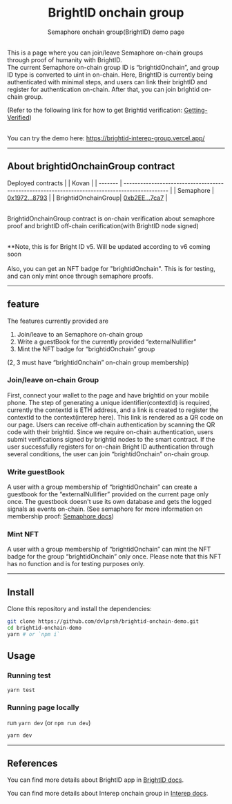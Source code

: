 <p align="center">
    <h1 align="center">
        BrightID onchain group
    </h1>
    <p align="center">Semaphore onchain group(BrightID) demo page</p>
</p>

<br>
This is a page where you can join/leave Semaphore on-chain groups through proof of humanity with BrightID.<br>
The current Semaphore on-chain group ID is “brightidOnchain”, and group ID type is converted to uint in on-chain.
Here, BrightID is currently being authenticated with minimal steps, and users can link their brightID and register for authentication on-chain.
After that, you can join brightid on-chain group.<br>

(Refer to the following link for how to get Brightid verification: [Getting-Verified](https://brightid.gitbook.io/brightid/getting-verified))
<br>
<br>

You can try the demo here: https://brightid-interep-group.vercel.app/

---

## About brightidOnchainGroup contract
Deployed contracts
|                | Kovan                                                                                          |
| -------        | ---------------------------------------------------------------------------------------------- |
| Semaphore        | [0x1972...8793](https://kovan.etherscan.io/address/0x19722446e775d86f2585954961E23771d8758793) |
| BrightidOnchainGroup| [0xb2EE...7ca7](https://kovan.etherscan.io/address/0xb2EE3750E8Ca888B9AbA20501d5b33534f847ca7) |

<br>
BrightidOnchainGroup contract is on-chain verification about semaphore proof and brightID off-chain cerification(with BrightID node signed)<br><br>

**Note, this is for Bright ID v5. Will be updated according to v6 coming soon<br>
<br>
Also, you can get an NFT badge for "brightidOnchain". This is for testing, and can only mint once through semaphore proofs.

---

## feature
The features currently provided are 
1. Join/leave to an Semaphore on-chain group
2. Write a guestBook for the currently provided “externalNullifier”
3. Mint the NFT badge for “brightidOnchain” group

(2, 3 must have “brightidOnchain” on-chain group membership)

### Join/leave on-chain Group
First, connect your wallet to the page and have brightid on your mobile phone.
The step of generating a unique identifier(contextId) is required, currently the contextId is ETH address, and a link is created to register the contextId to the context(interep here).
This link is rendered as a QR code on our page. Users can receive off-chain authentication by scanning the QR code with their brightid.
Since we require on-chain authentication, users submit verifications signed by brightid nodes to the smart contract.
If the user successfully registers for on-chain Bright ID authentication through several conditions, the user can join “brightidOnchain” on-chain group.

### Write guestBook
A user with a group membership of “brightidOnchain” can create a guestbook for the “externalNullifier” provided on the current page only once.
The guestbook doesn't use its own database and gets the logged signals as events on-chain. (See semaphore for more information on membership proof: [Semaphore docs](https://semaphore.appliedzkp.org/))

### Mint NFT
A user with a group membership of “brightidOnchain” can mint the NFT badge for the group “brightidOnchain” only once. Please note that this NFT has no function and is for testing purposes only.

---

## Install

Clone this repository and install the dependencies:

```bash
git clone https://github.com/dvlprsh/brightid-onchain-demo.git
cd brightid-onchain-demo
yarn # or `npm i`
```

## Usage

### Running test

```bash
yarn test
```

### Running page locally

run `yarn dev` (or `npm run dev`)
```bash
yarn dev
```
---

## References
You can find more details about BrightID app in [BrightID docs](https://brightid.gitbook.io/brightid/).

You can find more details about Interep onchain group in [Interep docs](https://docs.interep.link/guides/onchain-groups).
